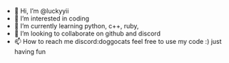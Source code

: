 - 👋 Hi, I’m @luckyyii
- 👀 I’m interested in coding
- 🌱 I’m currently learning python, c++, ruby,
- 💞️ I’m looking to collaborate on github and discord
- 📫 How to reach me discord:doggocats
feel free to use my code :)
just having fun 
<!---
luckyyii/luckyyii is a ✨ special ✨ repository because its `README.md` (this file) appears on your GitHub profile.
You can click the Preview link to take a look at your changes.
--->
